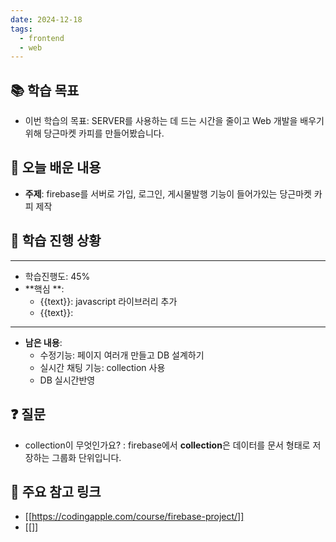 ```yaml
---
date: 2024-12-18
tags:
  - frontend
  - web
---
```

## 📚 학습 목표 
- 이번 학습의 목표: SERVER를 사용하는 데 드는 시간을 줄이고 Web 개발을 배우기 위해 당근마켓 카피를 만들어봤습니다.
## 📝 오늘 배운 내용 

- **주제**: firebase를 서버로 가입, 로그인, 게시물발행 기능이 들어가있는 당근마켓 카피 제작

## 📝 학습 진행 상황
---
- 학습진행도: 45%
- **핵심 **: 
	- {{text}}: javascript 라이브러리 추가 
	- {{text}}: 
---
- **남은 내용**: 
	- 수정기능: 페이지 여러개 만들고 DB 설계하기  
	- 실시간 채팅 기능: collection 사용  
	- DB 실시간반영
## ❓ 질문
-  collection이 무엇인가요? : firebase에서 **collection**은 데이터를 문서 형태로 저장하는 그룹화 단위입니다.
## 📌 주요 참고 링크
- [[https://codingapple.com/course/firebase-project/]] 
- [[]]